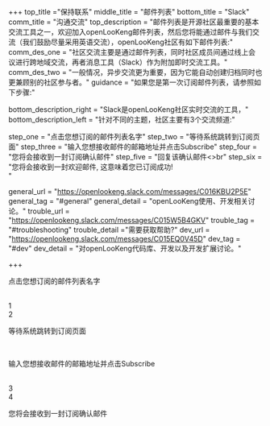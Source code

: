 +++
top_title ="保持联系"
middle_title = "邮件列表"
bottom_title = "Slack"
comm_title = "沟通交流"
top_description = "邮件列表是开源社区最重要的基本交流工具之一，欢迎加入openLooKeng邮件列表，然后您将能通过邮件与我们交流（我们鼓励尽量采用英语交流），openLooKeng社区有如下邮件列表:"
comm_des_one = "社区交流主要是通过邮件列表，同时社区成员间通过线上会议进行跨地域交流，再者消息工具（Slack）作为附加即时交流工具。"
comm_des_two = "一般情况，异步交流更为重要，因为它能自动创建归档同时也更兼顾别的社区参与者。"
guidance = "如果您是第一次订阅邮件列表，请参照如下步骤:"

bottom_description_right = "Slack是openLooKeng社区实时交流的工具，"
bottom_description_left = "针对不同的主题，社区主要有3个交流频道:"

step_one = "点击您想订阅的邮件列表名字"
step_two = "等待系统跳转到订阅页面"
step_three = "输入您想接收邮件的邮箱地址并点击Subscribe"
step_four = "您将会接收到一封订阅确认邮件"
step_five = "回复该确认邮件<>br"
step_six = "您将会接收到一封欢迎邮件, 这意味着您已订阅成功!<br>"

general_url = "https://openlookeng.slack.com/messages/C016KBU2P5E"
general_tag = "#general"
general_detail = "openLooKeng使用、开发相关讨论。"
trouble_url = "https://openlookeng.slack.com/messages/C015W5B4GKV"
trouble_tag = "#troubleshooting"
trouble_detail ="需要获取帮助?"
dev_url = "https://openlookeng.slack.com/messages/C015EQ0V45D"
dev_tag = "#dev"
dev_detail = "对openLooKeng代码库、开发以及开发扩展讨论。"

+++
<div class="step-left">
    <div class="step-left-box">
        <p>点击您想订阅的邮件列表名字</p><br>
    </div>
    <div class="step-left-num">
        <span>1</span>
    </div>
    <div class="step-left-line"></div>
</div>
<div class="step-right">
    <div class="step-right-line"></div>
    <div class="step-right-num">
        <span>2</span>
    </div>
    <div class="step-right-box">
        <p>等待系统跳转到订阅页面</p><br>
    </div>
</div>
<div class="step-left">
    <div class="step-left-box">
        <p>输入您想接收邮件的邮箱地址并点击Subscribe</p><br>
    </div>
    <div class="step-left-num">
        <span>3</span>
    </div>
    <div class="step-left-line"></div>
</div>
<div class="step-right last">
    <div class="step-right-line"></div>
    <div class="step-right-num">
        <span>4</span>
    </div>
    <div class="step-right-box">
        <p>您将会接收到一封订阅确认邮件</p><br>
    </div>
</div>
